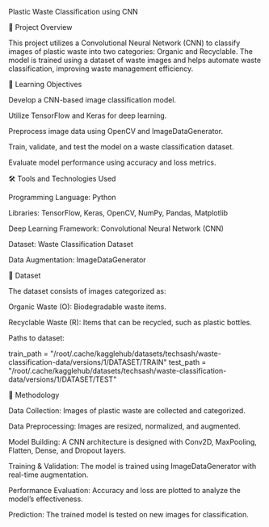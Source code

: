 Plastic Waste Classification using CNN

📌 Project Overview

This project utilizes a Convolutional Neural Network (CNN) to classify images of plastic waste into two categories: Organic and Recyclable. The model is trained using a dataset of waste images and helps automate waste classification, improving waste management efficiency.

🎯 Learning Objectives

Develop a CNN-based image classification model.

Utilize TensorFlow and Keras for deep learning.

Preprocess image data using OpenCV and ImageDataGenerator.

Train, validate, and test the model on a waste classification dataset.

Evaluate model performance using accuracy and loss metrics.

🛠️ Tools and Technologies Used

Programming Language: Python

Libraries: TensorFlow, Keras, OpenCV, NumPy, Pandas, Matplotlib

Deep Learning Framework: Convolutional Neural Network (CNN)

Dataset: Waste Classification Dataset

Data Augmentation: ImageDataGenerator

📌 Dataset

The dataset consists of images categorized as:

Organic Waste (O): Biodegradable waste items.

Recyclable Waste (R): Items that can be recycled, such as plastic bottles.

Paths to dataset:

train_path = "/root/.cache/kagglehub/datasets/techsash/waste-classification-data/versions/1/DATASET/TRAIN"
test_path = "/root/.cache/kagglehub/datasets/techsash/waste-classification-data/versions/1/DATASET/TEST"

🚀 Methodology

Data Collection: Images of plastic waste are collected and categorized.

Data Preprocessing: Images are resized, normalized, and augmented.

Model Building: A CNN architecture is designed with Conv2D, MaxPooling, Flatten, Dense, and Dropout layers.

Training & Validation: The model is trained using ImageDataGenerator with real-time augmentation.

Performance Evaluation: Accuracy and loss are plotted to analyze the model’s effectiveness.

Prediction: The trained model is tested on new images for classification.
